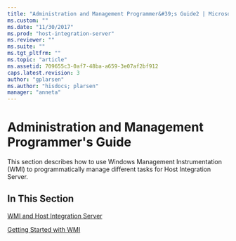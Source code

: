 ```yaml
---
title: "Administration and Management Programmer&#39;s Guide2 | Microsoft Docs"
ms.custom: ""
ms.date: "11/30/2017"
ms.prod: "host-integration-server"
ms.reviewer: ""
ms.suite: ""
ms.tgt_pltfrm: ""
ms.topic: "article"
ms.assetid: 709655c3-0af7-48ba-a659-3e07af2bf912
caps.latest.revision: 3
author: "gplarsen"
ms.author: "hisdocs; plarsen"
manager: "anneta"
---
```

# Administration and Management Programmer&#39;s Guide
This section describes how to use Windows Management Instrumentation (WMI) to programmatically manage different tasks for Host Integration Server.  
  
## In This Section  
 [WMI and Host Integration Server](../core/wmi-and-host-integration-server1.md)  
  
 [Getting Started with WMI](../core/getting-started-with-wmi2.md)